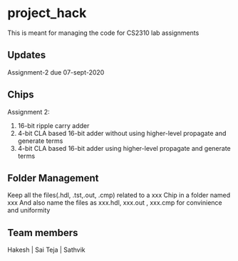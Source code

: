 # project_hack

This is meant for managing the code for CS2310 lab assignments

## Updates

Assignment-2 due 07-sept-2020

## Chips

Assignment 2:  

1. 16-bit ripple carry adder
2. 4-bit CLA based 16-bit adder without using higher-level propagate and generate terms
3. 4-bit CLA based 16-bit adder using higher-level propagate and generate terms

## Folder Management

Keep all the files(.hdl, .tst,.out, .cmp) related to a xxx Chip in a folder named xxx
And also name the files as xxx.hdl, xxx.out , xxx.cmp for convinience and uniformity

## Team members

Hakesh |
Sai Teja |
Sathvik




